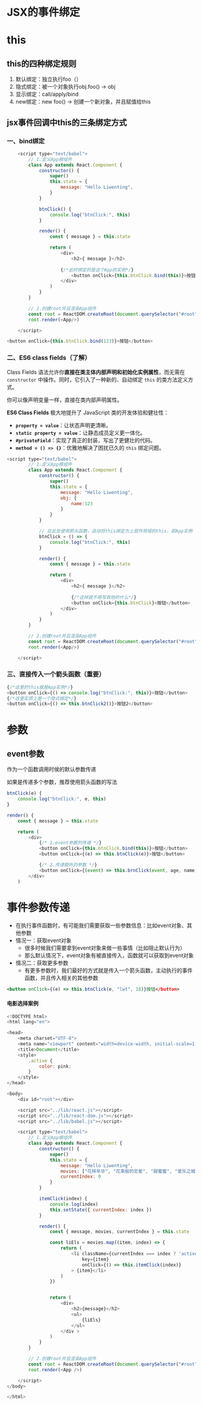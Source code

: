# JSX的事件绑定

# this

## this的四种绑定规则

1. 默认绑定：独立执行foo（）
2. 隐式绑定：被一个对象执行obj.foo() -> obj
3. 显示绑定：call/apply/bind
4. new绑定：new foo() -> 创建一个新对象，并且赋值给this



## jsx事件回调中this的三条绑定方式

### 一、bind绑定

```js
    <script type="text/babel">
        // 1.定义App根组件
        class App extends React.Component {
            constructor() {
                super()
                this.state = {
                    message: "Hello Liwenting",
                }
            }

            btnClick() {
                console.log("btnClick:", this)
            }

            render() {
                const { message } = this.state

                return (
                    <div>
                        <h2>{ message }</h2>   
                        
                    {/*此时绑定的是这个App的实例*/}
                        <button onClick={this.btnClick.bind(this)}>按钮</button>
                    </div>
                )
            }
        }

        // 2.创建root并且渲染App组件
        const root = ReactDOM.createRoot(document.querySelector("#root"))
        root.render(<App/>)

    </script>
```

```js
<button onClick={this.btnClick.bind(123)}>按钮</button>
```



### 二、ES6 class fields（了解）

  Class Fields 语法允许你**直接在类主体内部声明和初始化实例属性**，而无需在 `constructor` 中操作。同时，它引入了一种新的、自动绑定 `this` 的类方法定义方式。

  你可以像声明变量一样，直接在类内部声明属性。

**ES6 Class Fields** 极大地提升了 JavaScript 类的开发体验和健壮性：

- **`property = value`**：让状态声明更清晰。
- **`static property = value`**：让静态成员定义更一体化。
- **`#privateField`**：实现了真正的封装，写出了更健壮的代码。
- **`method = () => {}`**：优雅地解决了困扰已久的 `this` 绑定问题。

```js
<script type="text/babel">
        // 1.定义App根组件
        class App extends React.Component {
            constructor() {
                super()
                this.state = {
                    message: "Hello Liwenting",
                    obj: {
                        name:123
                    }
                }
            }

            // 在此处使用箭头函数，自动将this绑定为上层作用域的this，即App实例
            btnClick = () => {
                console.log("btnClick:", this)
            }

            render() {
                const { message } = this.state

                return (
                    <div>
                        <h2>{ message }</h2>   
                        
                        {/*这样就不用写其他的什么*/}
                        <button onClick={this.btnClick}>按钮</button>
                    </div>
                )
            }
        }

        // 2.创建root并且渲染App组件
        const root = ReactDOM.createRoot(document.querySelector("#root"))
        root.render(<App/>)

    </script>
```



### 三、直接传入一个箭头函数（重要）

```js
{/*这里的this就是App实例*/}
<button onClick={() => console.log("btnClick:", this)}>按钮</button>
{/*这里实质上是一个隐式绑定*/}
<button onClick={() => this.btnClick2()}>按钮2</button>
```





# 参数

## event参数

作为一个函数调用时侯的默认参数传递

如果是传递多个参数，推荐使用箭头函数的写法

```js
btnClick(e) {
    console.log("btnClick:", e, this)
}

render() {
    const { message } = this.state

    return (
        <div>
            {/* 1.event参数的传递 */}  
            <button onClick={this.btnClick.bind(this)}>按钮</button> 
            <button onClick={(e) => this.btnClick(e)}>按钮</button>

            {/* 2.传递额外的参数 */}
            <button onClick={(event) => this.brnClick(event, age, name, height)}>按钮</button>
        </div>
    )
```



# 事件参数传递

- 在执行事件函数时，有可能我们需要获取一些参数信息：比如event对象、其他参数
- 情况一：获取event对象
  - 很多时候我们需要拿到event对象来做一些事情（比如阻止默认行为）
  - 那么默认情况下，event对象有被直接传入，函数就可以获取到event对象
- 情况二：获取更多参数
  - 有更多参数时，我们最好的方式就是传入一个箭头函数，主动执行的事件函数，并且传入相关的其他参数

```jsx
<button onClick={(e) => this.btnClick(e, "lwt", 18)}按钮</button>
```



#### 电影选择案例

```js
<!DOCTYPE html>
<html lang="en">

<head>
    <meta charset="UTF-8">
    <meta name="viewport" content="width=device-width, initial-scale=1.0">
    <title>Document</title>
    <style>
        .active {
            color: pink;
        }
    </style>
</head>

<body>
    <div id="root"></div>

    <script src="../lib/react.js"></script>
    <script src="../lib/react-dom.js"></script>
    <script src="../lib/babel.js"></script>

    <script type="text/babel">
        // 1.定义App根组件
        class App extends React.Component {
            constructor() {
                super()
                this.state = {
                    message: "Hello Liwenting",
                    movies: ["花样年华", "花束般的恋爱", "甜蜜蜜", "爱乐之城"],
                    currentIndex: 0
                }
            }

            itemClick(index) {
                console.log(index)
                this.setState({ currentIndex: index })
            }

            render() {
                const { message, movies, currentIndex } = this.state

                const liEls = movies.map((item, index) => {
                    return (
                        <li className={currentIndex === index ? 'active' : ''}
                            key={item}
                            onClick={() => this.itemClick(index)}
                        > {item}</li>
                    )
                })


                return (
                    <div>
                        <h2>{message}</h2>
                        <ul>
                            {liEls}
                        </ul>
                    </div >
                )
            }
        }

        // 2.创建root并且渲染App组件
        const root = ReactDOM.createRoot(document.querySelector("#root"))
        root.render(<App />)

    </script>
</body>

</html>
```

